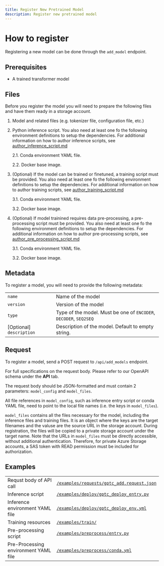 ```yaml
---
title: Register New Pretrained Model
description: Register new pretrained model
---
```


# How to register

Registering a new model can be done through the `add_model` endpoint.

## Prerequisites

- A trained transformer model

## Files

Before you register the model you will need to prepare the following files and have them ready in a storage account.

1. Model and related files (e.g. tokenizer file, configuration file, etc.)

2. Python inference script. You also need at least one fo the following environment definitions to setup the dependencies. For additional information on how to author inference scripts, see [author_inference_script.md](./author_inference_script.md)

   2.1. Conda environment YAML file.

   2.2. Docker base image.

3. (Optional) If the model can be trained or finetuned, a training script must be provided. You also need at least one fo the following environment definitions to setup the dependencies. For additional information on how to author training scripts, see [author_training_script.md](./author_training_script.md)

   3.1. Conda environment YAML file.

   3.2. Docker base image.

4. (Optional) If model trainined requires data pre-processing, a pre-processing script must be provided. You also need at least one fo the following environment definitions to setup the dependencies. For additional information on how to author pre-processing scripts, see [author_pre_processing_script.md](./author_pre_processing_script.md)

   3.1. Conda environment YAML file.

   3.2. Docker base image.

## Metadata

To register a model, you will need to provide the following metadata:

|                          |                                                                   |
| ------------------------ | ----------------------------------------------------------------- |
| `name`                   | Name of the model                                                 |
| `version`                | Version of the model                                              |
| `type`                   | Type of the model. Must be one of `ENCODER`, `DECODER`, `SEQ2SEQ` |
| [Optional] `description` | Description of the model. Default to empty string.                |

## Request

To register a model, send a POST request to `/api/add_models` endpoint.

For full specifications on the request body. Please refer to our OpenAPI schema under the **API** tab.

The request body should be JSON-formatted and must contain 2 parameters: `model_config` and `model_files`.

All file references in `model_config`, such as inference entry script or conda YAML file, need to point to the local file names (i.e. the keys in `model_files`).

`model_files` contains all the files necessary for the model, including the inference files and training files. It is an object where the keys are the target filenames and the valuse are the source URL in the storage account.
During registration, the files will be copied to a private storage account under the target name.
Note that the URLs in `model_files` must be directly accessible, without additional authentication. Therefore, for private Azure Storage accounts, a SAS token with READ permission must be included for authorization.

## Examples

|                                      |                                                                                       |
| ------------------------------------ | ------------------------------------------------------------------------------------- |
| Requst body of API call              | [`/examples/requests/gptc_add.request.json`](../../examples/gptc_add.requset.json)    |
| Inference script                     | [`/examples/deploy/gptc_deploy_entry.py`](../../examples/deploy/gptc_deploy_entry.py) |
| Inference environment YAML file      | [`/examples/deploy/gptc_deploy_env.yml`](../../examples/deploy/gptc_deploy_env.yml)   |
| Training resources                   | [`/examples/train/`](../../examples/train/)                                           |
| Pre-processing script                | [`/examples/preprocess/entry.py`](../../examples/preprocess/entry.py)                 |
| Pre-Processing environment YAML file | [`/examples/preprocess/conda.yml`](../../examples/preprocess/conda.yml)               |
